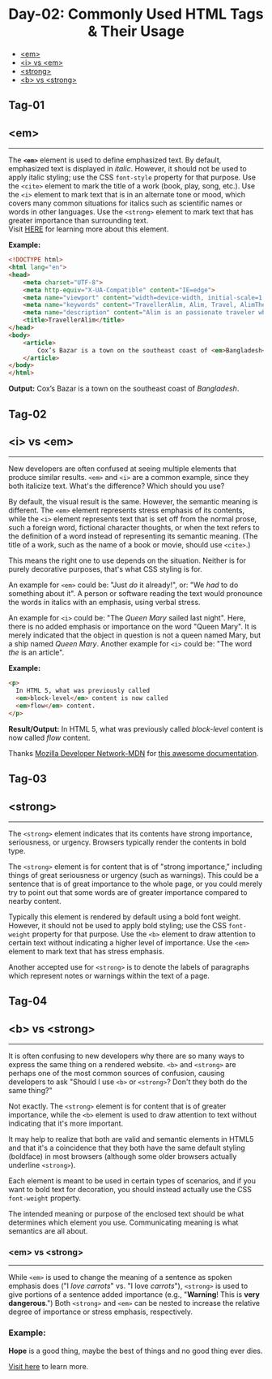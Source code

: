 <h1 align="center"> Day-02: Commonly Used HTML Tags & Their Usage </h1>

  - [&lt;em&gt;](#tag-01)
  - [&lt;i&gt; vs &lt;em&gt;](#tag-02)
  - [&lt;strong&gt;](#tag-03)
  - [&lt;b&gt; vs &lt;strong&gt;](#tag-04)
  
 ## Tag-01 
 ## &lt;em&gt;
---
The **`<em>`** element is used to define emphasized text. By default, emphasized text is displayed in *italic*.   However, it should not be used to apply italic styling; use the CSS `font-style` property for that purpose. Use the `<cite>` element to mark the title of a work (book, play, song, etc.). Use the `<i>` element to mark text that is in an alternate tone or mood, which covers many common situations for italics such as scientific names or words in other languages. Use the `<strong>` element to mark text that has greater importance than surrounding text.<br>
Visit [HERE](https://developer.mozilla.org/en-US/docs/Web/HTML/Element/em) for learning more about this element.

**Example:**
```html
<!DOCTYPE html>
<html lang="en">
<head>
    <meta charset="UTF-8">
    <meta http-equiv="X-UA-Compatible" content="IE=edge">
    <meta name="viewport" content="width=device-width, initial-scale=1.0">
    <meta name="keywords" content="TravellerAlim, Alim, Travel, AlimTheTraveller">
    <meta name="description" content="Alim is an passionate traveler who travels around the world and loves to make adventures">
    <title>TravellerAlim</title>
</head>
<body>
    <article>
        Cox’s Bazar is a town on the southeast coast of <em>Bangladesh</em>. 
    </article>
</body>
</html>
```
**Output:**
Cox’s Bazar is a town on the southeast coast of *Bangladesh*.


## Tag-02
## &lt;i&gt; vs &lt;em&gt;
---
New developers are often confused at seeing multiple elements that produce similar results. `<em>` and `<i>` are a common example, since they both italicize text. What's the difference? Which should you use?

By default, the visual result is the same. However, the semantic meaning is different. The `<em>` element represents stress emphasis of its contents, while the `<i>` element represents text that is set off from the normal prose, such a foreign word, fictional character thoughts, or when the text refers to the definition of a word instead of representing its semantic meaning. (The title of a work, such as the name of a book or movie, should use `<cite>`.)

This means the right one to use depends on the situation. Neither is for purely decorative purposes, that's what CSS styling is for.

An example for `<em>` could be: "Just *do* it already!", or: "We *had* to do something about it". A person or software reading the text would pronounce the words in italics with an emphasis, using verbal stress.

An example for `<i>` could be: "The *Queen Mary* sailed last night". Here, there is no added emphasis or importance on the word "Queen Mary". It is merely indicated that the object in question is not a queen named Mary, but a ship named *Queen Mary*. Another example for `<i>` could be: "The word *the* is an article".

**Example:**
```html
<p>
  In HTML 5, what was previously called
  <em>block-level</em> content is now called
  <em>flow</em> content.
</p>
```

**Result/Output:**
In HTML 5, what was previously called *block-level* content is now called *flow* content.

Thanks [Mozilla Developer Network-MDN](https://developer.mozilla.org/en-US/docs/MDN/About) for [this awesome documentation](https://developer.mozilla.org/en-US/docs/Web/HTML/Element/em).

## Tag-03 
## &lt;strong&gt;
---
The `<strong>` element indicates that its contents have strong importance, seriousness, or urgency. Browsers typically render the contents in bold type.

The `<strong>` element is for content that is of "strong importance," including things of great seriousness or urgency (such as warnings). This could be a sentence that is of great importance to the whole page, or you could merely try to point out that some words are of greater importance compared to nearby content.

Typically this element is rendered by default using a bold font weight. However, it should not be used to apply bold styling; use the CSS `font-weight` property for that purpose. Use the `<b>` element to draw attention to certain text without indicating a higher level of importance. Use the `<em>` element to mark text that has stress emphasis.

Another accepted use for `<strong>` is to denote the labels of paragraphs which represent notes or warnings within the text of a page.

## Tag-04
## &lt;b&gt; vs &lt;strong&gt;
---
It is often confusing to new developers why there are so many ways to express the same thing on a rendered website. `<b>` and `<strong>` are perhaps one of the most common sources of confusion, causing developers to ask "Should I use `<b>` or `<strong>`? Don't they both do the same thing?"

Not exactly. The `<strong>` element is for content that is of greater importance, while the `<b>` element is used to draw attention to text without indicating that it's more important.

It may help to realize that both are valid and semantic elements in HTML5 and that it's a coincidence that they both have the same default styling (boldface) in most browsers (although some older browsers actually underline `<strong>`).

 Each element is meant to be used in certain types of scenarios, and if you want to bold text for decoration, you should instead actually use the CSS `font-weight` property.

 The intended meaning or purpose of the enclosed text should be what determines which element you use. Communicating meaning is what semantics are all about.

 ### &lt;em&gt; vs &lt;strong&gt;
 ---
 While `<em>` is used to change the meaning of a sentence as spoken emphasis does ("I *love carrots*" vs. "I love *carrots*"), `<strong>` is used to give portions of a sentence added importance (e.g., "**Warning**! This is **very dangerous**.") Both `<strong>` and `<em>` can be nested to increase the relative degree of importance or stress emphasis, respectively.


 ### Example:
 **Hope** is a good thing, maybe the best of things and no good thing ever dies. 


[Visit here](https://developer.mozilla.org/en-US/docs/Web/HTML/Element/strong) to learn more.

